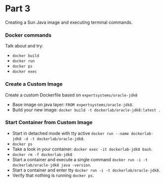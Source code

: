 # Part 3

Creating a Sun Java image and executing terminal commands.

### Docker commands

Talk about and try:

* `docker build`
* `docker run`
* `docker ps`
* `docker exec`

### Create a Custom Image

Create a custom Dockerfile based on `expertsystems/oracle-jdk8`

* Base image on java layer: `FROM expertsystems/oracle-jdk8`.
* Build your new image: `docker build -t dockerlab/oracle-jdk8:latest .`

### Start Container from Custom Image

* Start in detached mode with tty active `docker run --name dockerlab-jdk8 -d -t dockerlab/oracle-jdk8`.
* `docker ps`
* Take a look in your container: `docker exec -it dockerlab-jdk8 bash`.
* `docker rm -f dockerlab-jdk8`
* Start a container and execute a single command `docker run -i -t dockerlab/oracle-jdk8 java -version`.
* Start a container and enter tty `docker run -i -t dockerlab/oracle-jdk8`.
* Verify that nothing is running `docker ps`.
